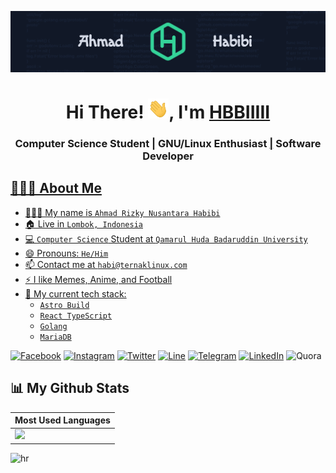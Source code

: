 [![Habibi's banner](./assets/banner.png)](https://habibi2004.pages.dev/)

<h1 align="center">Hi There! <img src="./assets/Hi.gif" height="32" />, I'm <a href="https://habibi2004.pages.dev/">HBBIIIII</a></h1>
<h3 align="center">Computer Science Student <a href="/">|</a> GNU/Linux Enthusiast <a href="/">|</a> Software Developer <a href="/"></h3>

## 👨🏻‍💻 About Me

-  👨🏻‍💼 My name is `Ahmad Rizky Nusantara Habibi`
-  🏠 Live in `Lombok, Indonesia`
-  💻 `Computer Science` Student at `Qamarul Huda Badaruddin University`
-  😄 Pronouns: `He/Him`
-  📫 Contact me at `habi@ternaklinux.com`
-  ⚡ I like Memes, Anime, and Football
-  🌟 My current tech stack:
    - `Astro Build`
    - `React TypeScript`
    - `Golang`
    - `MariaDB`


[![Facebook](https://img.shields.io/badge/Facebook-%231877F2.svg?style=for-the-badge&logo=Facebook&logoColor=white)](https://www.facebook.com/ahmad.habibi7159)
[![Instagram](https://img.shields.io/badge/-Instagram-%23E4405F.svg?style=for-the-badge&logo=Instagram&logoColor=white)](https://www.instagram.com/ahmadhabibi14_)
[![Twitter](https://img.shields.io/badge/Twitter-%231DA1F2.svg?style=for-the-badge&logo=Twitter&logoColor=white)](https://twitter.com/ahmadh4bibi14)
[![Line](https://img.shields.io/badge/Line-00C300?style=for-the-badge&logo=line&logoColor=white)](https://line.me/ti/p/~ahmadhabibi14_)
[![Telegram](https://img.shields.io/badge/Telegram-DEDEDE?style=for-the-badge&logo=telegram&logoColor=blue)](https://t.me/ahmadhabibi14)
[![LinkedIn](https://img.shields.io/badge/linkedin-%230077B5.svg?style=for-the-badge&logo=linkedin&logoColor=white)](https://www.linkedin.com/in/ahmadhabibi14)
![Quora](https://img.shields.io/badge/Quora-%23B92B27.svg?style=for-the-badge&logo=Quora&logoColor=white)

## 📊 My Github Stats

| Most Used Languages |
| --- |
| <img src="https://github-readme-stats-git-masterrstaa-rickstaa.vercel.app/api/top-langs/?username=ahmadhabibi14&langs_count=10&theme=tokyonight&layout=compact&hide=css,scss,less,html,hack" /> |

![hr](https://user-images.githubusercontent.com/39755201/159233055-3bd55a37-7284-46ad-b759-5ab0c13b3828.png)
